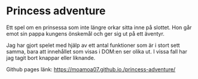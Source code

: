 # Princess adventure
Ett spel om en prinsessa som inte längre orkar sitta inne på slottet. Hon går emot sin pappa kungens önskemål och ger sig ut på ett äventyr.

Jag har gjort spelet med hjälp av ett antal funktioner som är i stort sett samma, bara att innehållet som visas i DOM:en ser olika ut. I vissa fall har jag tagit bort knappar eller liknande.

Github pages länk: https://moamoa07.github.io./princess-adventure/